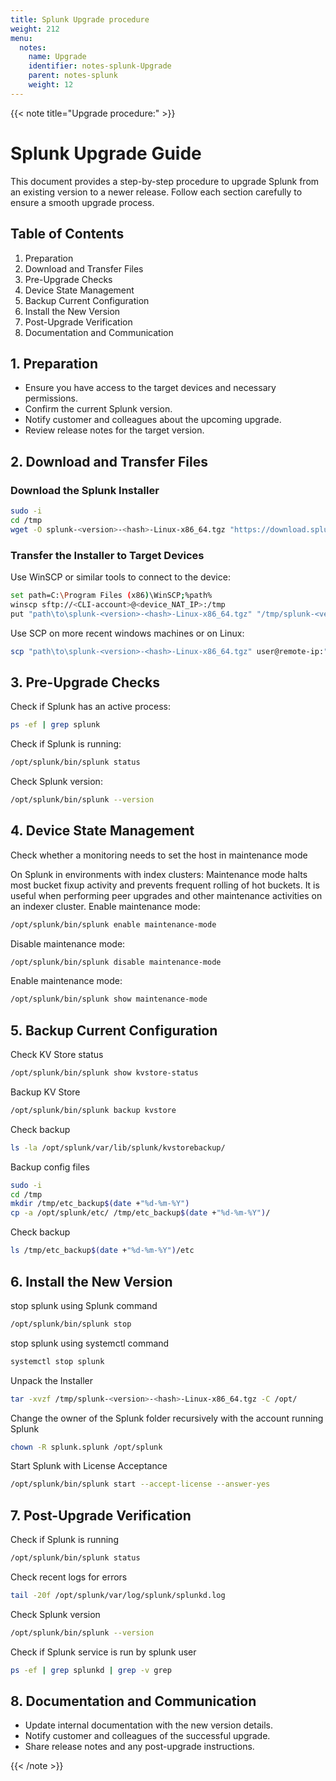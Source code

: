 ```yaml
---
title: Splunk Upgrade procedure
weight: 212
menu:
  notes:
    name: Upgrade
    identifier: notes-splunk-Upgrade
    parent: notes-splunk
    weight: 12
---
```


<div style="display: block; width: 100%; max-width: none;">

<!-- Upgrade procedure: -->
{{< note title="Upgrade procedure:" >}}
# Splunk Upgrade Guide
This document provides a step-by-step procedure to upgrade Splunk from an existing version to a newer release. Follow each section carefully to ensure a smooth upgrade process.
## Table of Contents
1. Preparation
2. Download and Transfer Files
3. Pre-Upgrade Checks
4. Device State Management
5. Backup Current Configuration
6. Install the New Version
7. Post-Upgrade Verification
8. Documentation and Communication
## 1. Preparation
- Ensure you have access to the target devices and necessary permissions.
- Confirm the current Splunk version.
- Notify customer and colleagues about the upcoming upgrade.
- Review release notes for the target version.
## 2. Download and Transfer Files
### Download the Splunk Installer
```bash
sudo -i
cd /tmp
wget -O splunk-<version>-<hash>-Linux-x86_64.tgz "https://download.splunk.com/products/splunk/releases/<version>/linux/splunk-<version>-<hash>-Linux-x86_64.tgz"
```
### Transfer the Installer to Target Devices
Use WinSCP or similar tools to connect to the device:
```bash
set path=C:\Program Files (x86)\WinSCP;%path%
winscp sftp://<CLI-account>@<device_NAT_IP>:/tmp
put "path\to\splunk-<version>-<hash>-Linux-x86_64.tgz" "/tmp/splunk-<version>-<hash>-Linux-x86_64.tgz"
```
Use SCP on more recent windows machines or on Linux:
```bash
scp "path\to\splunk-<version>-<hash>-Linux-x86_64.tgz" user@remote-ip:"/tmp/splunk-<version>-<hash>-Linux-x86_64.tgz"
```
## 3. Pre-Upgrade Checks
Check if Splunk has an active process:
```bash
ps -ef | grep splunk
```
Check if Splunk is running:
```bash
/opt/splunk/bin/splunk status
```
Check Splunk version:
```bash
/opt/splunk/bin/splunk --version
```
## 4. Device State Management
Check whether a monitoring needs to set the host in maintenance mode

On Splunk in environments with index clusters: Maintenance mode halts most bucket fixup activity and prevents frequent rolling of hot buckets. It is useful when performing peer upgrades and other maintenance activities on an indexer cluster.
Enable maintenance mode:
```bash
/opt/splunk/bin/splunk enable maintenance-mode
```
Disable maintenance mode:
```bash
/opt/splunk/bin/splunk disable maintenance-mode
```
Enable maintenance mode:
```bash
/opt/splunk/bin/splunk show maintenance-mode
```

## 5. Backup Current Configuration
Check KV Store status
```bash
/opt/splunk/bin/splunk show kvstore-status
```
Backup KV Store
```bash
/opt/splunk/bin/splunk backup kvstore
```
Check backup
```bash
ls -la /opt/splunk/var/lib/splunk/kvstorebackup/
```
Backup config files
```bash
sudo -i
cd /tmp
mkdir /tmp/etc_backup$(date +"%d-%m-%Y")
cp -a /opt/splunk/etc/ /tmp/etc_backup$(date +"%d-%m-%Y")/
```
Check backup
```bash
ls /tmp/etc_backup$(date +"%d-%m-%Y")/etc
```

## 6. Install the New Version
stop splunk using Splunk command
```bash
/opt/splunk/bin/splunk stop
```
stop splunk using systemctl command
```bash
systemctl stop splunk
```
Unpack the Installer
```bash
tar -xvzf /tmp/splunk-<version>-<hash>-Linux-x86_64.tgz -C /opt/
```
Change the owner of the Splunk folder recursively with the account running Splunk
```bash
chown -R splunk.splunk /opt/splunk
```
Start Splunk with License Acceptance
```bash
/opt/splunk/bin/splunk start --accept-license --answer-yes
```
## 7. Post-Upgrade Verification
Check if Splunk is running
```bash
/opt/splunk/bin/splunk status
```
Check recent logs for errors
```bash
tail -20f /opt/splunk/var/log/splunk/splunkd.log
```
Check Splunk version
```bash
/opt/splunk/bin/splunk --version
```
Check if Splunk service is run by splunk user
```bash
ps -ef | grep splunkd | grep -v grep
```
## 8. Documentation and Communication
- Update internal documentation with the new version details.
- Notify customer and colleagues of the successful upgrade.
- Share release notes and any post-upgrade instructions.

{{< /note >}}

</div>